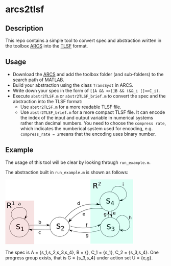# arcs2tlsf
## Description

This repo contains a simple tool to convert spec and abstraction written in the toolbox [ARCS](https://github.com/pettni/abstr-refinement) into the [TLSF](https://arxiv.org/abs/1604.02284) format.
## Usage
* Download the [ARCS](https://github.com/pettni/abstr-refinement) and add the toolbox folder (and sub-folders) to the search path of MATLAB.
* Build your abstraction using the class `TransSyst` in ARCS.
* Write down your spec in the form of `[]A && <>[]B && (&&_i []<>C_i)`.
* Execute `abstr2TLSF.m` or `abstr2TLSF_brief.m` to convert the spec and the abstraction into the TLSF format:
  * Use `abstr2TLSF.m` for a more readable TLSF file.
  * Use `abstr2TLSF_brief.m` for a more compact TLSF file. It can encode the index of the input and output variable in numerical systems rather than decimal numbers. You need to choose the `compress rate`, which indicates the numberical system used for encoding, e.g. `compress_rate = 2`means that the encoding uses binary number.

## Example

The usage of this tool will be clear by looking through `run_example.m`.

The abstraction built in `run_example.m` is shown as follows:

<img src="doc/eg.png" width="400">

The spec is A = {s_1,s_2,s_3,s_4}, B = {}, C_1 = {s_1}, C_2 = {s_3,s_4}.
One progress group exists, that is G = {s_3,s_4} under action set U = {e,g}.
